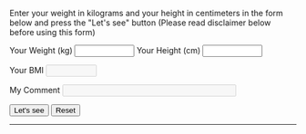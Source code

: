 Enter your weight in kilograms and your height in centimeters in the form below and press the "Let's see" button (Please read disclaimer below before using this form)

<FORM NAME="BMI" method=POST>

<label>Your Weight (kg)</label>
<INPUT TYPE=TEXT NAME=weight  SIZE=10 onFocus="this.form.weight.value=''">
<label>Your Height (cm)</label>
<INPUT TYPE=TEXT NAME=height  SIZE=10 onFocus="this.form.height.value=''">

<label>Your BMI</label>
<INPUT TYPE=TEXT NAME=bmi     SIZE=8 disabled>

<label>My Comment</label>
<INPUT TYPE=TEXT NAME=my_comment size=35 disabled>

    
<INPUT TYPE="button" VALUE="Let's see" onClick="computeform(this.form)">
<INPUT TYPE="reset"  VALUE="Reset" onClick="ClearForm(this.form)">
    
<HR>




<SCRIPT LANGUAGE="JAVASCRIPT">

function ClearForm(form){

    form.weight.value = "";
    form.height.value = "";
    form.bmi.value = "";
    form.my_comment.value = "";

}

function bmi(weight, height) {

          bmindx=weight/eval(height*height);
          return bmindx;
}

function checkform(form) {

       if (form.weight.value==null||form.weight.value.length==0 || form.height.value==null||form.height.value.length==0){
            alert("\nPlease complete the form first");
            return false;
       }

       else if (parseFloat(form.height.value) <= 0||
                parseFloat(form.height.value) >=500||
                parseFloat(form.weight.value) <= 0||
                parseFloat(form.weight.value) >=500){
                alert("\nReally know what you're doing? \nPlease enter values again. \nWeight in kilos and \nheight in cm");
                ClearForm(form);
                return false;
       }
       return true;

}

function computeform(form) {

       if (checkform(form)) {

       yourbmi=Math.round(bmi(form.weight.value, form.height.value/100));
       form.bmi.value=yourbmi;

       if (yourbmi >40) {
          form.my_comment.value="Class 3 Obese, consult your physician!";
       }

       else if (yourbmi >30 && yourbmi <=40) {
          form.my_comment.value="Obese.";
       }

       else if (yourbmi >25 && yourbmi <=30) {
          form.my_comment.value="Overweight";
       }
       
       else if (yourbmi >=18.5 && yourbmi <=24.9) {
          form.my_comment.value="Healthy weight";
       }

       else if (yourbmi <18.5) {
          form.my_comment.value="Underweight";
       }

       }
       return;
}
</SCRIPT>
